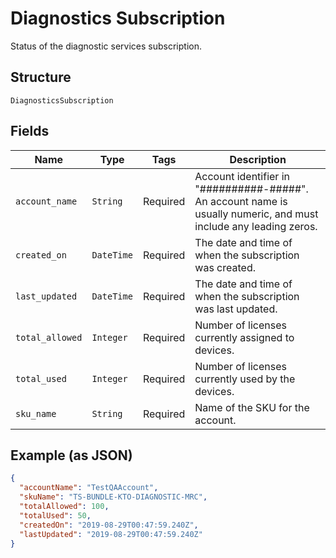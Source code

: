 
# Diagnostics Subscription

Status of the diagnostic services subscription.

## Structure

`DiagnosticsSubscription`

## Fields

| Name | Type | Tags | Description |
|  --- | --- | --- | --- |
| `account_name` | `String` | Required | Account identifier in "##########-#####". An account name is usually numeric, and must include any leading zeros. |
| `created_on` | `DateTime` | Required | The date and time of when the subscription was created. |
| `last_updated` | `DateTime` | Required | The date and time of when the subscription was last updated. |
| `total_allowed` | `Integer` | Required | Number of licenses currently assigned to devices. |
| `total_used` | `Integer` | Required | Number of licenses currently used by the devices. |
| `sku_name` | `String` | Required | Name of the SKU for the account. |

## Example (as JSON)

```json
{
  "accountName": "TestQAAccount",
  "skuName": "TS-BUNDLE-KTO-DIAGNOSTIC-MRC",
  "totalAllowed": 100,
  "totalUsed": 50,
  "createdOn": "2019-08-29T00:47:59.240Z",
  "lastUpdated": "2019-08-29T00:47:59.240Z"
}
```

